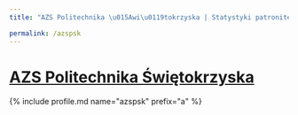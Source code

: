 ```yaml
---
title: "AZS Politechnika \u015Awi\u0119tokrzyska | Statystyki patronite.pl | Patromierz"

permalink: /azspsk
---
```


# [AZS Politechnika Świętokrzyska](https://patronite.pl/azspsk)

{% include profile.md name="azspsk" prefix="a" %}
